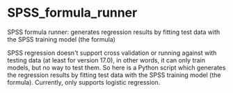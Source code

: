 SPSS_formula_runner
===================

SPSS formula runner:  generates regression results by fitting test data with the SPSS training model (the formula)


SPSS regression doesn't support cross validation or running against with testing data (at least for version 17.0), in other words, it can only train models, but no way to test them. 
So here is a Python script which generates the regression results by fitting test data with the SPSS training model (the formula). Currently, only supports logistic regression.
